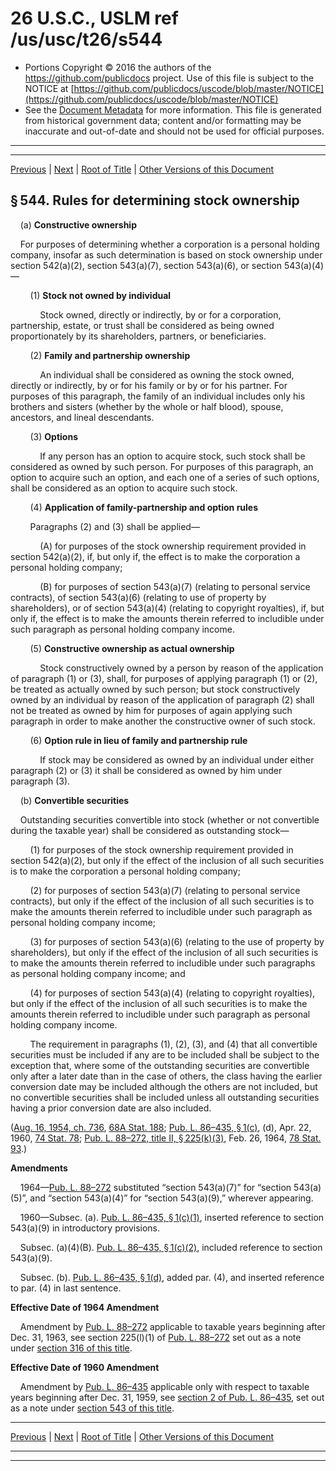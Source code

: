 ---
---

# 26 U.S.C., USLM ref /us/usc/t26/s544

* Portions Copyright © 2016 the authors of the https://github.com/publicdocs project.
  Use of this file is subject to the NOTICE at [https://github.com/publicdocs/uscode/blob/master/NOTICE](https://github.com/publicdocs/uscode/blob/master/NOTICE)
* See the [Document Metadata](././../../../../../../..//README.md) for more information.
  This file is generated from historical government data; content and/or formatting may be inaccurate and out-of-date and should not be used for official purposes.

----------
----------

[Previous](./../../../../../../..//us/usc/t26/stA/ch1/schG/ptII/m__us_usc_t26_s543.md) | [Next](./../../../../../../..//us/usc/t26/stA/ch1/schG/ptII/m__us_usc_t26_s545.md) | [Root of Title](./../../../../../../../) | [Other Versions of this Document](https://publicdocs.github.io/go/links?ns=uslm&ref=%2Fus%2Fusc%2Ft26%2Fs544)

## § 544. Rules for determining stock ownership

    (a) __Constructive ownership__ 

    For purposes of determining whether a corporation is a personal holding company, insofar as such determination is based on stock ownership under section 542(a)(2), section 543(a)(7), section 543(a)(6), or section 543(a)(4)—

        (1) __Stock not owned by individual__ 

            Stock owned, directly or indirectly, by or for a corporation, partnership, estate, or trust shall be considered as being owned proportionately by its shareholders, partners, or beneficiaries.

        (2) __Family and partnership ownership__ 

            An individual shall be considered as owning the stock owned, directly or indirectly, by or for his family or by or for his partner. For purposes of this paragraph, the family of an individual includes only his brothers and sisters (whether by the whole or half blood), spouse, ancestors, and lineal descendants.

        (3) __Options__ 

            If any person has an option to acquire stock, such stock shall be considered as owned by such person. For purposes of this paragraph, an option to acquire such an option, and each one of a series of such options, shall be considered as an option to acquire such stock.

        (4) __Application of family-partnership and option rules__ 

        Paragraphs (2) and (3) shall be applied—

            (A) for purposes of the stock ownership requirement provided in section 542(a)(2), if, but only if, the effect is to make the corporation a personal holding company;

            (B) for purposes of section 543(a)(7) (relating to personal service contracts), of section 543(a)(6) (relating to use of property by shareholders), or of section 543(a)(4) (relating to copyright royalties), if, but only if, the effect is to make the amounts therein referred to includible under such paragraph as personal holding company income.

        (5) __Constructive ownership as actual ownership__ 

            Stock constructively owned by a person by reason of the application of paragraph (1) or (3), shall, for purposes of applying paragraph (1) or (2), be treated as actually owned by such person; but stock constructively owned by an individual by reason of the application of paragraph (2) shall not be treated as owned by him for purposes of again applying such paragraph in order to make another the constructive owner of such stock.

        (6) __Option rule in lieu of family and partnership rule__ 

            If stock may be considered as owned by an individual under either paragraph (2) or (3) it shall be considered as owned by him under paragraph (3).

    (b) __Convertible securities__ 

    Outstanding securities convertible into stock (whether or not convertible during the taxable year) shall be considered as outstanding stock—

        (1) for purposes of the stock ownership requirement provided in section 542(a)(2), but only if the effect of the inclusion of all such securities is to make the corporation a personal holding company;

        (2) for purposes of section 543(a)(7) (relating to personal service contracts), but only if the effect of the inclusion of all such securities is to make the amounts therein referred to includible under such paragraph as personal holding company income;

        (3) for purposes of section 543(a)(6) (relating to the use of property by shareholders), but only if the effect of the inclusion of all such securities is to make the amounts therein referred to includible under such paragraphs as personal holding company income; and

        (4) for purposes of section 543(a)(4) (relating to copyright royalties), but only if the effect of the inclusion of all such securities is to make the amounts therein referred to includible under such paragraph as personal holding company income.

        The requirement in paragraphs (1), (2), (3), and (4) that all convertible securities must be included if any are to be included shall be subject to the exception that, where some of the outstanding securities are convertible only after a later date than in the case of others, the class having the earlier conversion date may be included although the others are not included, but no convertible securities shall be included unless all outstanding securities having a prior conversion date are also included.

([Aug. 16, 1954, ch. 736][/us/act/1954-08-16/ch736], [68A Stat. 188][/us/stat/68A/188]; [Pub. L. 86–435, § 1(c)][/us/pl/86/435/s1/c], (d), Apr. 22, 1960, [74 Stat. 78][/us/stat/74/78]; [Pub. L. 88–272, title II, § 225(k)(3)][/us/pl/88/272/s225/k/3], Feb. 26, 1964, [78 Stat. 93][/us/stat/78/93].)

 __Amendments__ 

    1964—[Pub. L. 88–272][/us/pl/88/272] substituted “section 543(a)(7)” for “section 543(a)(5)”, and “section 543(a)(4)” for “section 543(a)(9),” wherever appearing.

    1960—Subsec. (a). [Pub. L. 86–435, § 1(c)(1)][/us/pl/86/435/s1/c/1], inserted reference to section 543(a)(9) in introductory provisions.

    Subsec. (a)(4)(B). [Pub. L. 86–435, § 1(c)(2)][/us/pl/86/435/s1/c/2], included reference to section 543(a)(9).

    Subsec. (b). [Pub. L. 86–435, § 1(d)][/us/pl/86/435/s1/d], added par. (4), and inserted reference to par. (4) in last sentence.

 __Effective Date of 1964 Amendment__ 

    Amendment by [Pub. L. 88–272][/us/pl/88/272] applicable to taxable years beginning after Dec. 31, 1963, see section 225(l)(1) of [Pub. L. 88–272][/us/pl/88/272] set out as a note under [section 316 of this title][/us/usc/t26/s316].

 __Effective Date of 1960 Amendment__ 

    Amendment by [Pub. L. 86–435][/us/pl/86/435] applicable only with respect to taxable years beginning after Dec. 31, 1959, see [section 2 of Pub. L. 86–435][/us/pl/86/435/s2], set out as a note under [section 543 of this title][/us/usc/t26/s543].

----------

[Previous](./../../../../../../..//us/usc/t26/stA/ch1/schG/ptII/m__us_usc_t26_s543.md) | [Next](./../../../../../../..//us/usc/t26/stA/ch1/schG/ptII/m__us_usc_t26_s545.md) | [Root of Title](./../../../../../../../) | [Other Versions of this Document](https://publicdocs.github.io/go/links?ns=uslm&ref=%2Fus%2Fusc%2Ft26%2Fs544)

----------
----------

[/us/act/1954-08-16/ch736]: https://publicdocs.github.io/go/links?ns=uslm&ref=%2Fus%2Fact%2F1954-08-16%2Fch736
[/us/stat/68A/188]: https://publicdocs.github.io/go/links?ns=uslm&ref=%2Fus%2Fstat%2F68A%2F188
[/us/pl/86/435/s1/c]: https://publicdocs.github.io/go/links?ns=uslm&ref=%2Fus%2Fpl%2F86%2F435%2Fs1%2Fc
[/us/stat/74/78]: https://publicdocs.github.io/go/links?ns=uslm&ref=%2Fus%2Fstat%2F74%2F78
[/us/pl/88/272/s225/k/3]: https://publicdocs.github.io/go/links?ns=uslm&ref=%2Fus%2Fpl%2F88%2F272%2Fs225%2Fk%2F3
[/us/stat/78/93]: https://publicdocs.github.io/go/links?ns=uslm&ref=%2Fus%2Fstat%2F78%2F93
[/us/pl/88/272]: https://publicdocs.github.io/go/links?ns=uslm&ref=%2Fus%2Fpl%2F88%2F272
[/us/pl/86/435/s1/c/1]: https://publicdocs.github.io/go/links?ns=uslm&ref=%2Fus%2Fpl%2F86%2F435%2Fs1%2Fc%2F1
[/us/pl/86/435/s1/c/2]: https://publicdocs.github.io/go/links?ns=uslm&ref=%2Fus%2Fpl%2F86%2F435%2Fs1%2Fc%2F2
[/us/pl/86/435/s1/d]: https://publicdocs.github.io/go/links?ns=uslm&ref=%2Fus%2Fpl%2F86%2F435%2Fs1%2Fd
[/us/pl/88/272]: https://publicdocs.github.io/go/links?ns=uslm&ref=%2Fus%2Fpl%2F88%2F272
[/us/pl/88/272]: https://publicdocs.github.io/go/links?ns=uslm&ref=%2Fus%2Fpl%2F88%2F272
[/us/usc/t26/s316]: https://publicdocs.github.io/go/links?ns=uslm&ref=%2Fus%2Fusc%2Ft26%2Fs316
[/us/pl/86/435]: https://publicdocs.github.io/go/links?ns=uslm&ref=%2Fus%2Fpl%2F86%2F435
[/us/pl/86/435/s2]: https://publicdocs.github.io/go/links?ns=uslm&ref=%2Fus%2Fpl%2F86%2F435%2Fs2
[/us/usc/t26/s543]: https://publicdocs.github.io/go/links?ns=uslm&ref=%2Fus%2Fusc%2Ft26%2Fs543


